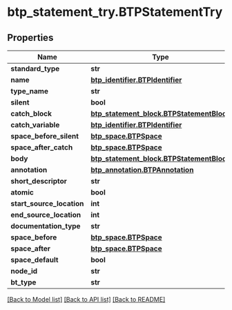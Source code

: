 # btp_statement_try.BTPStatementTry

## Properties
Name | Type | Description | Notes
------------ | ------------- | ------------- | -------------
**standard_type** | **str** |  | [optional] 
**name** | [**btp_identifier.BTPIdentifier**](BTPIdentifier.md) |  | [optional] 
**type_name** | **str** |  | [optional] 
**silent** | **bool** |  | [optional] 
**catch_block** | [**btp_statement_block.BTPStatementBlock**](BTPStatementBlock.md) |  | [optional] 
**catch_variable** | [**btp_identifier.BTPIdentifier**](BTPIdentifier.md) |  | [optional] 
**space_before_silent** | [**btp_space.BTPSpace**](BTPSpace.md) |  | [optional] 
**space_after_catch** | [**btp_space.BTPSpace**](BTPSpace.md) |  | [optional] 
**body** | [**btp_statement_block.BTPStatementBlock**](BTPStatementBlock.md) |  | [optional] 
**annotation** | [**btp_annotation.BTPAnnotation**](BTPAnnotation.md) |  | [optional] 
**short_descriptor** | **str** |  | [optional] 
**atomic** | **bool** |  | [optional] 
**start_source_location** | **int** |  | [optional] 
**end_source_location** | **int** |  | [optional] 
**documentation_type** | **str** |  | [optional] 
**space_before** | [**btp_space.BTPSpace**](BTPSpace.md) |  | [optional] 
**space_after** | [**btp_space.BTPSpace**](BTPSpace.md) |  | [optional] 
**space_default** | **bool** |  | [optional] 
**node_id** | **str** |  | [optional] 
**bt_type** | **str** |  | [optional] 

[[Back to Model list]](../README.md#documentation-for-models) [[Back to API list]](../README.md#documentation-for-api-endpoints) [[Back to README]](../README.md)


